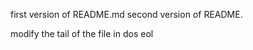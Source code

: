 first version of README.md
second version of README.





















modify the tail of the file in dos eol
